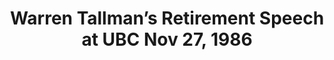 ---
layout: manifest
title: Warren Tallman’s Retirement Speech at UBC Nov 27, 1986
manifest_name: warren-tallman-s-retirement-speech-at-ubc-nov-27-1986
---